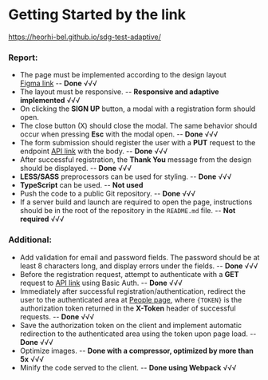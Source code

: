 # Getting Started by the link  
  https://heorhi-bel.github.io/sdg-test-adaptive/
### Report:  
- The page must be implemented according to the design layout  
  [Figma link](https://www.figma.com/file/OFhxh3RHOPL7tvxCpITcmj/UX-5285?node-id=0%3A1) -- **Done** √√√  
- The layout must be responsive. -- **Responsive and adaptive implemented** √√√  
- On clicking the **SIGN UP** button, a modal with a registration form should open.  
- The close button (X) should close the modal. The same behavior should occur when pressing **Esc** with the modal open. -- **Done** √√√  
- The form submission should register the user with a **PUT** request to the endpoint [API link](https://api.dating.com/identity) with the body. -- **Done** √√√  
- After successful registration, the **Thank You** message from the design should be displayed. -- **Done** √√√  
- **LESS/SASS** preprocessors can be used for styling. -- **Done** √√√  
- **TypeScript** can be used. -- **Not used**  
- Push the code to a public Git repository. -- **Done** √√√  
- If a server build and launch are required to open the page, instructions should be in the root of the repository in the `README.md` file. -- **Not required** √√√  

### Additional:  
- Add validation for email and password fields. The password should be at least 8 characters long, and display errors under the fields. -- **Done** √√√  
- Before the registration request, attempt to authenticate with a **GET** request to [API link](https://api.dating.com/identity) using Basic Auth. -- **Done** √√√  
- Immediately after successful registration/authentication, redirect the user to the authenticated area at [People page](https://www.dating.com/people/#token={TOKEN}), where `{TOKEN}` is the authorization token returned in the **X-Token** header of successful requests. -- **Done** √√√  
- Save the authorization token on the client and implement automatic redirection to the authenticated area using the token upon page load. -- **Done** √√√  
- Optimize images. -- **Done with a compressor, optimized by more than 5x** √√√  
- Minify the code served to the client. -- **Done using Webpack** √√√
